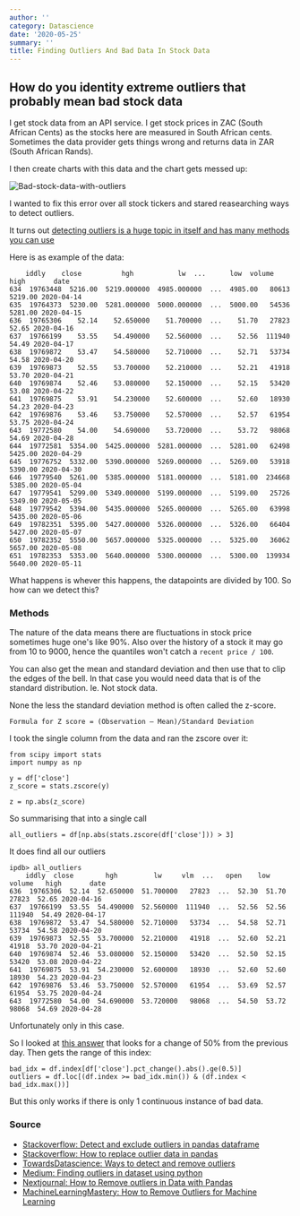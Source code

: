 ```yaml
---
author: ''
category: Datascience
date: '2020-05-25'
summary: ''
title: Finding Outliers And Bad Data In Stock Data
---
```

## How do you identity extreme outliers that probably mean bad stock data

I get stock data from an API service.
I get stock prices in ZAC (South African Cents) as the stocks here are measured in South African cents.
Sometimes the data provider gets things wrong and returns data in ZAR (South African Rands).

I then create charts with this data and the chart gets messed up:

![Bad-stock-data-with-outliers](/img/datascience/incorrect-stock-data-outliers.png)

I wanted to fix this error over all stock tickers and stared reasearching ways to detect outliers.

It turns out [detecting outliers is a huge topic in itself and has many methods you can use](https://machinelearningmastery.com/how-to-use-statistics-to-identify-outliers-in-data/)

Here is as example of the data:

        iddly    close          hgh           lw  ...      low  volume     high       date
    634  19763448  5216.00  5219.000000  4985.000000  ...  4985.00   80613  5219.00 2020-04-14
    635  19764373  5230.00  5281.000000  5000.000000  ...  5000.00   54536  5281.00 2020-04-15
    636  19765306    52.14    52.650000    51.700000  ...    51.70   27823    52.65 2020-04-16
    637  19766199    53.55    54.490000    52.560000  ...    52.56  111940    54.49 2020-04-17
    638  19769872    53.47    54.580000    52.710000  ...    52.71   53734    54.58 2020-04-20
    639  19769873    52.55    53.700000    52.210000  ...    52.21   41918    53.70 2020-04-21
    640  19769874    52.46    53.080000    52.150000  ...    52.15   53420    53.08 2020-04-22
    641  19769875    53.91    54.230000    52.600000  ...    52.60   18930    54.23 2020-04-23
    642  19769876    53.46    53.750000    52.570000  ...    52.57   61954    53.75 2020-04-24
    643  19772580    54.00    54.690000    53.720000  ...    53.72   98068    54.69 2020-04-28
    644  19772581  5354.00  5425.000000  5281.000000  ...  5281.00   62498  5425.00 2020-04-29
    645  19776752  5332.00  5390.000000  5269.000000  ...  5269.00   53918  5390.00 2020-04-30
    646  19779540  5261.00  5385.000000  5181.000000  ...  5181.00  234668  5385.00 2020-05-04
    647  19779541  5299.00  5349.000000  5199.000000  ...  5199.00   25726  5349.00 2020-05-05
    648  19779542  5394.00  5435.000000  5265.000000  ...  5265.00   63998  5435.00 2020-05-06
    649  19782351  5395.00  5427.000000  5326.000000  ...  5326.00   66404  5427.00 2020-05-07
    650  19782352  5550.00  5657.000000  5325.000000  ...  5325.00   36062  5657.00 2020-05-08
    651  19782353  5353.00  5640.000000  5300.000000  ...  5300.00  139934  5640.00 2020-05-11

What happens is whever this happens, the datapoints are divided by 100.
So how can we detect this?

### Methods

The nature of the data means there are fluctuations in stock price sometimes huge one's like 90%.
Also over the history of a stock it may go from 10 to 9000, hence the quantiles won't catch a `recent price / 100`.

You can also get the mean and standard deviation and then use that to clip the edges of the bell. In that case you would need data that is of the standard distribution.
Ie. Not stock data.

None the less the standard deviation method is often called the z-score.

    Formula for Z score = (Observation — Mean)/Standard Deviation

I took the single column from the data and ran the zscore over it:

    from scipy import stats
    import numpy as np

    y = df['close']
    z_score = stats.zscore(y)

    z = np.abs(z_score)

So summarising that into a single call

    all_outliers = df[np.abs(stats.zscore(df['close'])) > 3]

It does find all our outliers

    ipdb> all_outliers                                                                                    
        iddly  close        hgh         lw     vlm  ...   open    low  volume   high       date
    636  19765306  52.14  52.650000  51.700000   27823  ...  52.30  51.70   27823  52.65 2020-04-16
    637  19766199  53.55  54.490000  52.560000  111940  ...  52.56  52.56  111940  54.49 2020-04-17
    638  19769872  53.47  54.580000  52.710000   53734  ...  54.58  52.71   53734  54.58 2020-04-20
    639  19769873  52.55  53.700000  52.210000   41918  ...  52.60  52.21   41918  53.70 2020-04-21
    640  19769874  52.46  53.080000  52.150000   53420  ...  52.50  52.15   53420  53.08 2020-04-22
    641  19769875  53.91  54.230000  52.600000   18930  ...  52.60  52.60   18930  54.23 2020-04-23
    642  19769876  53.46  53.750000  52.570000   61954  ...  53.69  52.57   61954  53.75 2020-04-24
    643  19772580  54.00  54.690000  53.720000   98068  ...  54.50  53.72   98068  54.69 2020-04-28

Unfortunately only in this case.

So I looked at [this answer](https://stackoverflow.com/questions/40701267/how-to-replace-outlier-data-in-pandas) that looks for a change of 50% from the previous day. Then gets the range of this index:

    bad_idx = df.index[df['close'].pct_change().abs().ge(0.5)]
    outliers = df.loc[(df.index >= bad_idx.min()) & (df.index < bad_idx.max())]

But this only works if there is only 1 continuous instance of bad data.





### Source

* [Stackoverflow: Detect and exclude outliers in pandas dataframe](https://stackoverflow.com/questions/23199796/detect-and-exclude-outliers-in-pandas-data-frame)
* [Stackoverflow: How to replace outlier data in pandas](https://stackoverflow.com/questions/40701267/how-to-replace-outlier-data-in-pandas)
* [TowardsDatascience: Ways to detect and remove outliers](https://towardsdatascience.com/ways-to-detect-and-remove-the-outliers-404d16608dba)
* [Medium: Finding outliers in dataset using python](https://medium.com/datadriveninvestor/finding-outliers-in-dataset-using-python-efc3fce6ce32)
* [Nextjournal: How to Remove outliers in Data with Pandas](https://nextjournal.com/schmudde/how-to-remove-outliers-in-data)
* [MachineLearningMastery: How to Remove Outliers for Machine Learning](https://machinelearningmastery.com/how-to-use-statistics-to-identify-outliers-in-data/)

